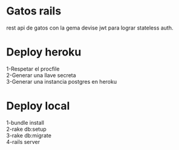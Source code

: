 # Gatos rails

rest api de gatos con la gema devise jwt para lograr stateless auth.

# Deploy heroku
1-Respetar el procfile <br >
2-Generar una llave secreta <br >
3-Generar una instancia postgres en heroku <br >

# Deploy local

1-bundle install <br >
2-rake db:setup <br> 
3-rake db:migrate <br>
4-rails server

